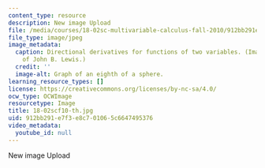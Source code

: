 ```yaml
---
content_type: resource
description: New image Upload
file: /media/courses/18-02sc-multivariable-calculus-fall-2010/912bb291e7f3e8c701065c6647495376_18-02scf10-th.jpg
file_type: image/jpeg
image_metadata:
  caption: Directional derivatives for functions of two variables. (Image courtesy
    of John B. Lewis.)
  credit: ''
  image-alt: Graph of an eighth of a sphere.
learning_resource_types: []
license: https://creativecommons.org/licenses/by-nc-sa/4.0/
ocw_type: OCWImage
resourcetype: Image
title: 18-02scf10-th.jpg
uid: 912bb291-e7f3-e8c7-0106-5c6647495376
video_metadata:
  youtube_id: null
---
```

New image Upload